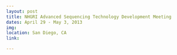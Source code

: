 ```yaml
---
layout: post
title: NHGRI Advanced Sequencing Technology Development Meeting
dates: April 29 - May 3, 2013
img: 
location: San Diego, CA
link: 

---
```

